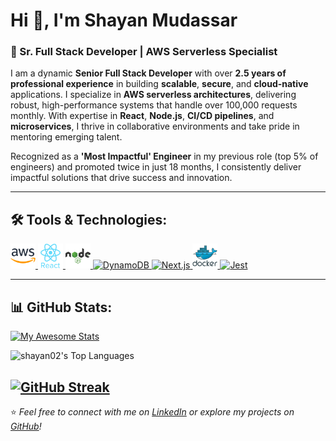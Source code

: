 # Hi 👋, I'm Shayan Mudassar

### 🚀 Sr. Full Stack Developer | AWS Serverless Specialist
I am a dynamic **Senior Full Stack Developer** with over **2.5 years of professional experience** in building **scalable**, **secure**, and **cloud-native** applications. I specialize in **AWS serverless architectures**, delivering robust, high-performance systems that handle over 100,000 requests monthly. With expertise in **React**, **Node.js**, **CI/CD pipelines**, and **microservices**, I thrive in collaborative environments and take pride in mentoring emerging talent.

Recognized as a **'Most Impactful' Engineer** in my previous role (top 5% of engineers) and promoted twice in just 18 months, I consistently deliver impactful solutions that drive success and innovation.

---

## 🛠️ Tools & Technologies:
<a href="https://aws.amazon.com" target="_blank">
  <img src="https://raw.githubusercontent.com/devicons/devicon/master/icons/amazonwebservices/amazonwebservices-original-wordmark.svg" alt="AWS" width="40" height="40"/>
</a>
<a href="https://reactjs.org" target="_blank">
  <img src="https://raw.githubusercontent.com/devicons/devicon/master/icons/react/react-original-wordmark.svg" alt="React" width="40" height="40"/>
</a>
<a href="https://nodejs.org" target="_blank">
  <img src="https://raw.githubusercontent.com/devicons/devicon/master/icons/nodejs/nodejs-original-wordmark.svg" alt="Node.js" width="40" height="40"/>
</a>
<a href="https://aws.amazon.com/dynamodb/" target="_blank">
  <img src="https://cdn.worldvectorlogo.com/logos/aws-dynamodb.svg" alt="DynamoDB" width="40" height="40"/>
</a>
<a href="https://nextjs.org" target="_blank">
  <img src="https://cdn.worldvectorlogo.com/logos/nextjs-2.svg" alt="Next.js" width="40" height="40"/>
</a>
<a href="https://www.docker.com" target="_blank">
  <img src="https://raw.githubusercontent.com/devicons/devicon/master/icons/docker/docker-original-wordmark.svg" alt="Docker" width="40" height="40"/>
</a>
<a href="https://jestjs.io" target="_blank">
  <img src="https://www.vectorlogo.zone/logos/jestjsio/jestjsio-icon.svg" alt="Jest" width="40" height="40"/>
</a>


---

## 📊 GitHub Stats:
[![My Awesome Stats](https://awesome-github-stats.azurewebsites.net/user-stats/shayan02?cardType=level&preferLogin=false)](https://git.io/awesome-stats-card)

![shayan02's Top Languages](https://github-readme-stats.vercel.app/api/top-langs/?username=shayan02&theme=vue-dark&show_icons=true&hide_border=false&layout=compact)

[![GitHub Streak](https://streak-stats.demolab.com?user=shayan02&exclude_days=Sun%2CSat&hide_total_contributions=true)](https://git.io/streak-stats)
---

⭐️ *Feel free to connect with me on [LinkedIn](https://linkedin.com/in/shayan-mudassar) or explore my projects on [GitHub](https://github.com/shayan02)!*
